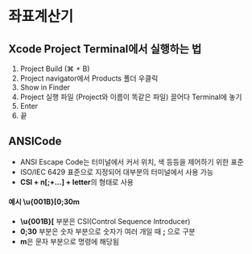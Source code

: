 # 좌표계산기  

## Xcode Project Terminal에서 실행하는 법

1. Project Build (⌘ + B)
2. Project navigator에서 Products 폴더 우클릭
3. Show in Finder
4. Project 실행 파일 (Project와 이름이 똑같은 파일) 끌어다 Terminal에 놓기
5. Enter
6. 끝

## ANSICode
 - ANSI Escape Code는 터미널에서 커서 위치, 색 등등을 제어하기 위한 표준  
 - ISO/IEC 6429 표준으로 지정되어 대부분의 터미널에서 사용 가능
 - **CSI + n[;+...] + letter**의 형태로 사용

#### 예시 **\u{001B}[0;30m**
 - **\u{001B}[** 부분은 CSI(Control Sequence Introducer)
 - **0;30** 부분은 숫자 부분으로 숫자가 여러 개일 때 **;** 으로 구분
 - **m**은 문자 부분으로 명령에 해당됨